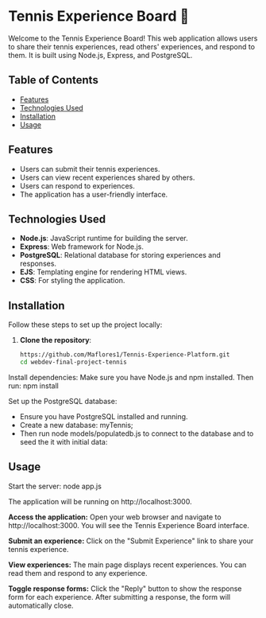 # Tennis Experience Board 🎾

Welcome to the Tennis Experience Board! This web application allows users to share their tennis experiences, read others' experiences, and respond to them. It is built using Node.js, Express, and PostgreSQL.

## Table of Contents

- [Features](#features)
- [Technologies Used](#technologies-used)
- [Installation](#installation)
- [Usage](#usage)

## Features

- Users can submit their tennis experiences.
- Users can view recent experiences shared by others.
- Users can respond to experiences.
- The application has a user-friendly interface.

## Technologies Used

- **Node.js**: JavaScript runtime for building the server.
- **Express**: Web framework for Node.js.
- **PostgreSQL**: Relational database for storing experiences and responses.
- **EJS**: Templating engine for rendering HTML views.
- **CSS**: For styling the application.

## Installation

Follow these steps to set up the project locally:

1. **Clone the repository**:
   ```bash
   https://github.com/Maflores1/Tennis-Experience-Platform.git
   cd webdev-final-project-tennis

Install dependencies: Make sure you have Node.js and npm installed. Then run:
npm install

Set up the PostgreSQL database:
- Ensure you have PostgreSQL installed and running.
- Create a new database: myTennis;
- Then run node models/populatedb.js to connect to the database and to seed the it with initial data:

## Usage
Start the server:
node app.js

The application will be running on http://localhost:3000.

**Access the application:** Open your web browser and navigate to http://localhost:3000. You will see the Tennis Experience Board interface.

**Submit an experience:** Click on the "Submit Experience" link to share your tennis experience.

**View experiences:** The main page displays recent experiences. You can read them and respond to any experience.

**Toggle response forms:** Click the "Reply" button to show the response form for each experience. After submitting a response, the form will automatically close.
